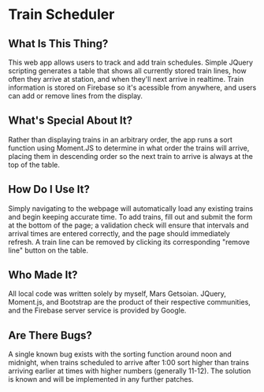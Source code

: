 # Train Scheduler

## What Is This Thing?
This web app allows users to track and add train schedules. Simple JQuery scripting generates a table that shows all currently stored train lines, how often they arrive at station, and when they'll next arrive in realtime. Train information is stored on Firebase so it's acessible from anywhere, and users can add or remove lines from the display.

## What's Special About It?
Rather than displaying trains in an arbitrary order, the app runs a sort function using Moment.JS to determine in what order the trains will arrive, placing them in descending order so the next train to arrive is always at the top of the table.

## How Do I Use It?
Simply navigating to the webpage will automatically load any existing trains and begin keeping accurate time. To add trains, fill out and submit the form at the bottom of the page; a validation check will ensure that intervals and arrival times are entered correctly, and the page should immediately refresh. A train line can be removed by clicking its corresponding "remove line" button on the table.

## Who Made It?
All local code was written solely by myself, Mars Getsoian. JQuery, Moment.js, and Bootstrap are the product of their respective communities, and the Firebase server service is provided by Google.

## Are There Bugs?
A single known bug exists with the sorting function around noon and midnight, when trains scheduled to arrive after 1:00 sort higher than trains arriving earlier at times with higher numbers (generally 11-12). The solution is known and will be implemented in any further patches.
